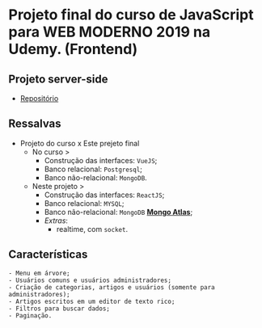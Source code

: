 # Projeto final do curso de JavaScript para WEB MODERNO 2019 na Udemy. (**Frontend**)

## Projeto server-side
- [Repositório](https://github.com/JoseMayconHS/knowledge-backend "knowledge-Backend")

## Ressalvas
- Projeto do curso x Este prejeto final
	- No curso >
		- Construção das interfaces: `VueJS`;
		- Banco relacional: `Postgresql`;
		- Banco não-relacional: `MongoDB`.
	- Neste projeto >
		- Construção das interfaces: `ReactJS`;
		- Banco relacional: `MYSQL`;
		- Banco não-relacional: `MongoDB` [**Mongo Atlas**](https://cloud.mongodb.com "Site do serviço utilizado");
		- *Extras*: 
			- realtime, com `socket`.


## Características
	- Menu em árvore;
	- Usuários comuns e usuários administradores;
	- Criação de categorias, artigos e usuários (somente para administradores);
	- Artigos escritos em um editor de texto rico;
	- Filtros para buscar dados;
	- Paginação.
